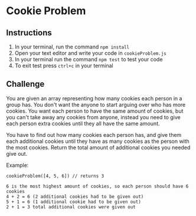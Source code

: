 # Cookie Problem

## Instructions

1.  In your terminal, run the command `npm install`
2.  Open your text editor and write your code in `cookieProblem.js`
3.  In your terminal run the command `npm test` to test your code
4.  To exit test press `ctrl+c` in your terminal

## Challenge

You are given an array representing how many cookies each person in a group has. You don't want the anyone to start arguing over who has more cookies. You want each person to have the same amount of cookies, but you can't take away any cookies from anyone, instead you need to give each person extra cookies until they all have the same amount.

You have to find out how many cookies each person has, and give them each additional cookies until they have as many cookies as the person with the most cookies. Return the total amount of additional cookies you needed give out.

Example:

```
cookieProblem([4, 5, 6]) // returns 3

6 is the most highest amount of cookies, so each person should have 6 cookies
4 + 2 = 6 (2 additional cookies had to be given out)
5 + 1 = 6 (1 additional cookie had to be given out)
2 + 1 = 3 total additional cookies were given out
```
